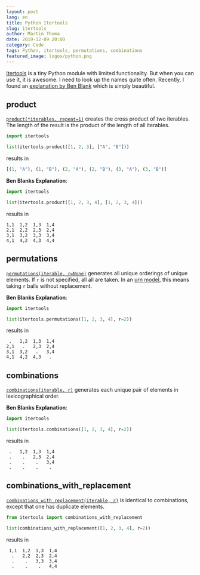 ```yaml
---
layout: post
lang: en
title: Python Itertools
slug: itertools
author: Martin Thoma
date: 2019-12-09 20:00
category: Code
tags: Python, itertools, permutations, combinations
featured_image: logos/python.png
---
```

[Itertools](https://docs.python.org/3/library/itertools.html) is a tiny Python
module with limited functionality. But when you can use it, it is awesome. I
need to look up the names quite often. Recently, I found an
[explanation by Ben Blank](https://stackoverflow.com/a/942551/562769) which is
simply beautiful.


## product

[`product(*iterables, repeat=1)`](https://docs.python.org/3/library/itertools.html#itertools.product) creates the cross product of two iterables. The length of the result is
the product of the length of all iterables.

```python
import itertools

list(itertools.product([1, 2, 3], ["A", "B"]))
```

results in

```python
[(1, "A"), (1, "B"), (2, "A"), (2, "B"), (3, "A"), (3, "B")]
```

**Ben Blanks Explanation**:

```python
import itertools

list(itertools.product([1, 2, 3, 4], [1, 2, 3, 4]))
```

results in

```text
1,1  1,2  1,3  1,4
2,1  2,2  2,3  2,4
3,1  3,2  3,3  3,4
4,1  4,2  4,3  4,4
```


## permutations

[`permutations(iterable, r=None)`](https://docs.python.org/3/library/itertools.html#itertools.permutations)
generates all unique orderings of unique elements. If `r` is not specified, all
all are taken. In an [urn model](https://en.wikipedia.org/wiki/Urn_problem),
this means taking `r` balls without replacement.


**Ben Blanks Explanation**:

```python
import itertools

list(itertools.permutations([1, 2, 3, 4], r=2))
```

results in

```text
 .   1,2  1,3  1,4
2,1   .   2,3  2,4
3,1  3,2   .   3,4
4,1  4,2  4,3   .
```


## combinations

[`combinations(iterable, r)`](https://docs.python.org/3/library/itertools.html#itertools.combinations)
generates each unique pair of elements in lexicographical order.

**Ben Blanks Explanation**:

```python
import itertools

list(itertools.combinations([1, 2, 3, 4], r=2))
```

results in

```text
 .   1,2  1,3  1,4
 .    .   2,3  2,4
 .    .    .   3,4
 .    .    .    .
```


## combinations_with_replacement

[`combinations_with_replacement(iterable, r)`](https://docs.python.org/3/library/itertools.html#itertools.combinations_with_replacement)
is identical to combinations, except that one has duplicate elements.

```python
from itertools import combinations_with_replacement

list(combinations_with_replacement([1, 2, 3, 4], r=2))
```

results in

```text
 1,1  1,2  1,3  1,4
  .   2,2  2,3  2,4
  .    .   3,3  3,4
  .    .    .   4,4
```
